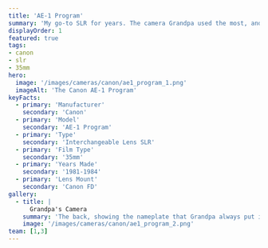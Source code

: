 ```yaml
---
title: 'AE-1 Program'
summary: 'My go-to SLR for years. The camera Grandpa used the most, and my first real camera that he and my parents gave me.'
displayOrder: 1
featured: true
tags:
- canon
- slr
- 35mm
hero:
  image: '/images/cameras/canon/ae1_program_1.png'
  imageAlt: 'The Canon AE-1 Program'
keyFacts:
  - primary: 'Manufacturer'
    secondary: 'Canon'
  - primary: 'Model'
    secondary: 'AE-1 Program'
  - primary: 'Type'
    secondary: 'Interchangeable Lens SLR'
  - primary: 'Film Type'
    secondary: '35mm'
  - primary: 'Years Made'
    secondary: '1981-1984'
  - primary: 'Lens Mount'
    secondary: 'Canon FD'
gallery:
  - title: |
      Grandpa's Camera
    summary: 'The back, showing the nameplate that Grandpa always put in his cameras. It was intended to hold the tab from your film box, but he never did that.'
    image: '/images/cameras/canon/ae1_program_2.png'
team: [1,3]
---
```

